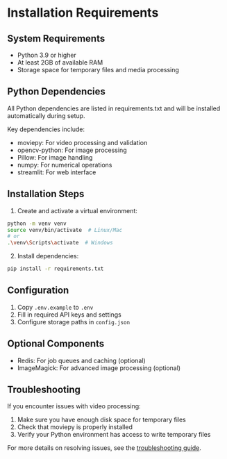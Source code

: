 # Installation Requirements

## System Requirements

- Python 3.9 or higher
- At least 2GB of available RAM
- Storage space for temporary files and media processing

## Python Dependencies

All Python dependencies are listed in requirements.txt and will be installed automatically during setup.

Key dependencies include:
- moviepy: For video processing and validation
- opencv-python: For image processing
- Pillow: For image handling
- numpy: For numerical operations
- streamlit: For web interface

## Installation Steps

1. Create and activate a virtual environment:
```bash
python -m venv venv
source venv/bin/activate  # Linux/Mac
# or
.\venv\Scripts\activate  # Windows
```

2. Install dependencies:
```bash
pip install -r requirements.txt
```

## Configuration

1. Copy `.env.example` to `.env`
2. Fill in required API keys and settings
3. Configure storage paths in `config.json`

## Optional Components

- Redis: For job queues and caching (optional)
- ImageMagick: For advanced image processing (optional)

## Troubleshooting

If you encounter issues with video processing:
1. Make sure you have enough disk space for temporary files
2. Check that moviepy is properly installed
3. Verify your Python environment has access to write temporary files

For more details on resolving issues, see the [troubleshooting guide](../troubleshooting/common.md).


